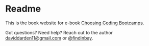 Readme
======

This is the book website for e-book [Choosing Coding Bootcamps](http://leanpub.com/coding-bootcamps).

Got questions? Need help? Reach out to the author <daviddarden11@gmail.com> or [@findinbay](http://twitter.com/findinbay).
